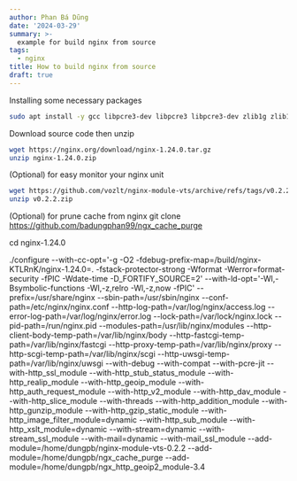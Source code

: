 ```yaml
---
author: Phan Bá Dũng
date: '2024-03-29'
summary: >-
  example for build nginx from source
tags: 
  - nginx
title: How to build nginx from source
draft: true
---
```


Installing some necessary packages

```sh
sudo apt install -y gcc libpcre3-dev libpcre3 libpcre3-dev zlib1g zlib1g-dev libssl-dev libxslt-dev libgd-dev make libgeoip-dev unzip build-essential autoconf automake libtool libcurl4-openssl-dev liblua5.3-dev libpcre2-dev libfuzzy-dev ssdeep gettext pkg-config libpcre3 libpcre3-dev libxml2 libxml2-dev libcurl4 libgeoip-dev libyajl-dev git
```

Download source code then unzip
```sh
wget https://nginx.org/download/nginx-1.24.0.tar.gz
unzip nginx-1.24.0.zip
```

(Optional) for easy monitor your nginx unit
```sh
wget https://github.com/vozlt/nginx-module-vts/archive/refs/tags/v0.2.2.zip
unzip v0.2.2.zip
```

(Optional) for prune cache from nginx
git clone https://github.com/badungphan99/ngx_cache_purge

cd nginx-1.24.0

./configure --with-cc-opt='-g -O2 -fdebug-prefix-map=/build/nginx-KTLRnK/nginx-1.24.0=. -fstack-protector-strong -Wformat -Werror=format-security -fPIC -Wdate-time -D_FORTIFY_SOURCE=2' --with-ld-opt='-Wl,-Bsymbolic-functions -Wl,-z,relro -Wl,-z,now -fPIC' --prefix=/usr/share/nginx --sbin-path=/usr/sbin/nginx --conf-path=/etc/nginx/nginx.conf --http-log-path=/var/log/nginx/access.log --error-log-path=/var/log/nginx/error.log --lock-path=/var/lock/nginx.lock --pid-path=/run/nginx.pid --modules-path=/usr/lib/nginx/modules --http-client-body-temp-path=/var/lib/nginx/body --http-fastcgi-temp-path=/var/lib/nginx/fastcgi --http-proxy-temp-path=/var/lib/nginx/proxy --http-scgi-temp-path=/var/lib/nginx/scgi --http-uwsgi-temp-path=/var/lib/nginx/uwsgi --with-debug --with-compat --with-pcre-jit --with-http_ssl_module --with-http_stub_status_module --with-http_realip_module --with-http_geoip_module --with-http_auth_request_module --with-http_v2_module --with-http_dav_module --with-http_slice_module --with-threads --with-http_addition_module --with-http_gunzip_module --with-http_gzip_static_module --with-http_image_filter_module=dynamic --with-http_sub_module --with-http_xslt_module=dynamic --with-stream=dynamic --with-stream_ssl_module --with-mail=dynamic --with-mail_ssl_module --add-module=/home/dungpb/nginx-module-vts-0.2.2 --add-module=/home/dungpb/ngx_cache_purge --add-module=/home/dungpb/ngx_http_geoip2_module-3.4

